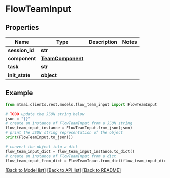 # FlowTeamInput


## Properties

Name | Type | Description | Notes
------------ | ------------- | ------------- | -------------
**session_id** | **str** |  | 
**component** | [**TeamComponent**](TeamComponent.md) |  | 
**task** | **str** |  | 
**init_state** | **object** |  | 

## Example

```python
from mtmai.clients.rest.models.flow_team_input import FlowTeamInput

# TODO update the JSON string below
json = "{}"
# create an instance of FlowTeamInput from a JSON string
flow_team_input_instance = FlowTeamInput.from_json(json)
# print the JSON string representation of the object
print(FlowTeamInput.to_json())

# convert the object into a dict
flow_team_input_dict = flow_team_input_instance.to_dict()
# create an instance of FlowTeamInput from a dict
flow_team_input_from_dict = FlowTeamInput.from_dict(flow_team_input_dict)
```
[[Back to Model list]](../README.md#documentation-for-models) [[Back to API list]](../README.md#documentation-for-api-endpoints) [[Back to README]](../README.md)


